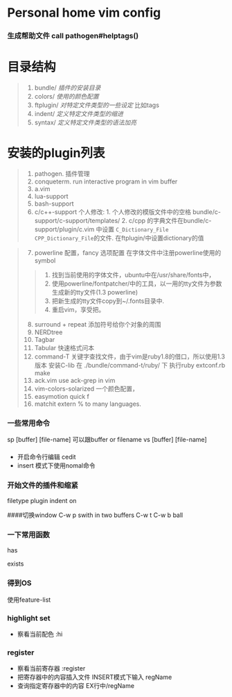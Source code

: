 # Personal home vim config

### 生成帮助文件 call pathogen#helptags()

# 目录结构
> 1. bundle/ _插件的安装目录_
> 2. colors/ _使用的颜色配置_
> 3. ftplugin/ _对特定文件类型的一些设定_ 比如tags
> 4. indent/ _定义特定文件类型的缩进_
> 5. syntax/ _定义特定文件类型的语法加亮_

# 安装的plugin列表
> 1. pathogen. 插件管理
> 2. conqueterm. run interactive program in vim buffer
> 3. a.vim
> 4. lua-support
> 5. bash-support
> 6. c/c++-support
    个人修改:
    1. 个人修改的模版文件中的空格 bundle/c-support/c-support/templates/
    2. c/cpp 的字典文件在bundle/c-support/plugin/c.vim 中设置 `C_Dictionary_File CPP_Dictionary_File`的文件. 在ftplugin/中设置dictionary的值 

         
> 7. powerline
  配置，fancy 选项配置 在字体文件中注册powerline使用的symbol
>>  1. 找到当前使用的字体文件，ubuntu中在/usr/share/fonts中，
>>  2. 使用powerline/fontpatcher/中的工具，以一用的tty文件为参数
    生成新的tty文件(1.3 powerline)
>>  3. 把新生成的tty文件copy到~/.fonts目录中.
>>  4. 重启vim，享受把。
>
> 8. surround + repeat 添加符号给你个对象的周围
> 9. NERDtree
> 10. Tagbar
> 11. Tabular 快速格式问本
> 12. command-T 关键字查找文件，由于vim是ruby1.8的借口，所以使用1.3版本
       安装C-lib 在 ./bundle/command-t/ruby/ 下 执行ruby extconf.rb make
> 13. ack.vim use ack-grep in vim
> 14. vim-colors-solarized 一个颜色配置，
> 15. easymotion quick f
> 16. matchit extern % to many languages. 


### 一些常用命令
sp [buffer] [file-name] 可以跟buffer or filename
vs [buffer] [file-name]

#### 
+   开启命令行编辑 cedit
+   insert 模式下使用nomal命令 <C-o>

### 开始文件的插件和缩紧
filetype plugin indent on

####切换window
C-w p swith in two buffers
C-w t
C-w b
ball

### 一下常用函数
has

exists

### 得到OS
使用feature-list

### highlight set
+   察看当前配色 :hi

### register
+   察看当前寄存器 :register
+   把寄存器中的内容插入文件 INSERT模式下输入 <C-r>regName
+   查询指定寄存器中的内容 EX行中/<C-r>regName <RC>
